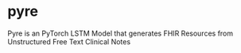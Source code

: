 # pyre
Pyre is an PyTorch LSTM Model that generates FHIR Resources from Unstructured Free Text Clinical Notes 
